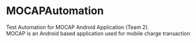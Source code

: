 # MOCAPAutomation

Test Automation for MOCAP Android Application (Team 2). <br>
MOCAP is an Android based application used for mobile charge transaction
